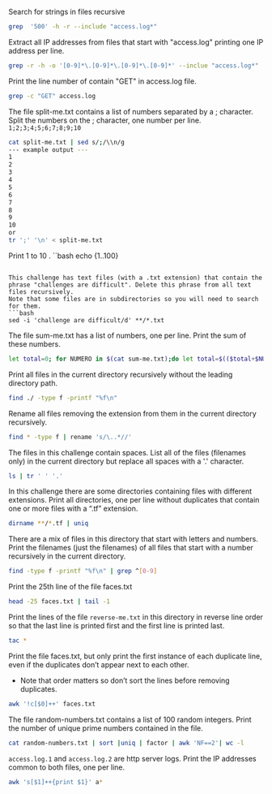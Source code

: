 Search for strings in files recursive
```bash
grep  '500' -h -r --include "access.log*"
```

Extract all IP addresses from files that start with "access.log" printing one IP address per line.
```bash
grep -r -h -o '[0-9]*\.[0-9]*\.[0-9]*\.[0-9]*' --inclue "access.log*"
```

Print the line number of contain "GET" in access.log file.
```bash
grep -c "GET" access.log
```

The file split-me.txt contains a list of numbers separated by a ; character.
Split the numbers on the ; character, one number per line.
`1;2;3;4;5;6;7;8;9;10`
```bash
cat split-me.txt | sed s/;/\\n/g
--- example output ---
1
2
3
4
5
6
7
8
9
10
or 
tr ';' '\n' < split-me.txt
```

Print 1 to 10 .
``bash
echo {1..100}
```

This challenge has text files (with a .txt extension) that contain the phrase "challenges are difficult". Delete this phrase from all text files recursively.
Note that some files are in subdirectories so you will need to search for them.
```bash
sed -i 'challenge are difficult/d' **/*.txt
```

The file sum-me.txt has a list of numbers, one per line. Print the sum of these numbers.
```bash
let total=0; for NUMERO in $(cat sum-me.txt);do let total=$(($total+$NUMERO)) ;done; echo $total
```

Print all files in the current directory recursively without the leading directory path.
```bash
find ./ -type f -printf "%f\n"
```

Rename all files removing the extension from them in the current directory recursively.
```bash
find * -type f | rename 's/\..*//'
```


The files in this challenge contain spaces. List all of the files (filenames only) in the current directory but replace all spaces with a '.' character.
```bash
ls | tr ' ' '.'
```

In this challenge there are some directories containing files with different extensions.
Print all directories, one per line without duplicates that contain one or more files with a “.tf” extension.
```bash
dirname **/*.tf | uniq
```

There are a mix of files in this directory that start with letters and numbers.
Print the filenames (just the filenames) of all files that start with a number recursively in the current directory.
```bash
find -type f -printf "%f\n" | grep ^[0-9]
```

Print the 25th line of the file faces.txt
```bash
head -25 faces.txt | tail -1
```

Print the lines of the file `reverse-me.txt` in this directory in reverse line order so that the last line is printed first and the first line is printed last.
```bash
tac *
```

Print the file faces.txt, but only print the first instance of each duplicate line,
even if the duplicates don’t appear next to each other.
- Note that order matters so don’t sort the lines before removing duplicates.
```bash
awk '!c[$0]++' faces.txt
```

The file random-numbers.txt contains a list of 100 random integers. Print the number of unique prime numbers contained in the file.
```bash
cat random-numbers.txt | sort |uniq | factor | awk 'NF==2'| wc -l
```

`access.log.1` and `access.log.2` are http server logs.
Print the IP addresses common to both files, one per line.
```bash
awk 's[$1]++{print $1}' a*
```

